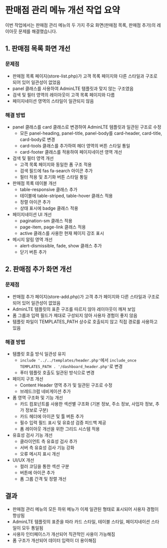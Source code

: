 # 판매점 관리 메뉴 개선 작업 요약

이번 작업에서는 판매점 관리 메뉴의 두 가지 주요 화면(판매점 목록, 판매점 추가)의 레이아웃 문제를 해결했습니다.

## 1. 판매점 목록 화면 개선

### 문제점
- 판매점 목록 페이지(store-list.php)가 고객 목록 페이지와 다른 스타일과 구조로 되어 있어 일관성이 없었음
- panel 클래스를 사용하여 AdminLTE 템플릿과 맞지 않는 구조였음
- 검색 및 필터 영역의 레이아웃이 고객 목록 페이지와 다름
- 페이지네이션 영역의 스타일이 일관되지 않음

### 해결 방법
- panel 클래스를 card 클래스로 변경하여 AdminLTE 템플릿과 일관된 구조로 수정
  - 모든 panel-heading, panel-title, panel-body를 card-header, card-title, card-body로 변경
  - card-tools 클래스를 추가하여 헤더 영역의 버튼 스타일 통일
  - card-footer 클래스를 적용하여 페이지네이션 영역 개선
- 검색 및 필터 영역 개선
  - 고객 목록 페이지와 동일한 폼 구조 적용
  - 검색 필드에 fas fa-search 아이콘 추가
  - 필터 적용 및 초기화 버튼 스타일 통일
- 판매점 목록 테이블 개선
  - table-responsive 클래스 추가
  - 테이블에 table-striped, table-hover 클래스 적용
  - 정렬 아이콘 추가
  - 상태 표시에 badge 클래스 적용
- 페이지네이션 UI 개선
  - pagination-sm 클래스 적용
  - page-item, page-link 클래스 적용
  - active 클래스를 사용한 현재 페이지 강조 표시
- 메시지 알림 영역 개선
  - alert-dismissible, fade, show 클래스 추가
  - 닫기 버튼 추가

## 2. 판매점 추가 화면 개선

### 문제점
- 판매점 추가 페이지(store-add.php)가 고객 추가 페이지와 다른 스타일과 구조로 되어 있어 일관성이 없었음
- AdminLTE 템플릿의 표준 구조를 따르지 않아 레이아웃이 깨져 보임
- 폼 그룹과 입력 필드가 제대로 구성되지 않아 사용자 경험이 좋지 않음
- 템플릿 파일이 TEMPLATES_PATH 상수로 호출되지 않고 직접 경로를 사용하고 있음

### 해결 방법
- 템플릿 호출 방식 일관성 유지
  - `include '../../templates/header.php'`에서 `include_once TEMPLATES_PATH . '/dashboard_header.php'`로 변경
  - 푸터 템플릿 호출도 일관된 방식으로 변경
- 페이지 구조 개선
  - Content Header 영역 추가 및 일관된 구조로 수정
  - 브레드크럼 네비게이션 추가
- 폼 영역 구조화 및 기능 개선
  - 카드 컴포넌트를 사용한 섹션별 구조화 (기본 정보, 주소 정보, 사업자 정보, 추가 정보로 구분)
  - 카드 헤더에 아이콘 및 툴 버튼 추가
  - 필수 입력 필드 표시 및 유효성 검증 피드백 제공
  - 폼 레이아웃 개선을 위한 그리드 시스템 적용
- 유효성 검사 기능 개선
  - 클라이언트 측 유효성 검사 추가
  - 서버 측 유효성 검사 기능 강화
  - 오류 메시지 표시 개선
- UI/UX 개선
  - 컬러 코딩을 통한 섹션 구분
  - 버튼에 아이콘 추가
  - 폼 그룹 간격 및 정렬 개선

## 결과
- 판매점 관리 메뉴의 모든 하위 메뉴가 이제 일관된 형태로 표시되어 사용자 경험이 향상됨
- AdminLTE 템플릿의 표준을 따라 카드 스타일, 테이블 스타일, 페이지네이션 스타일이 모두 통일됨
- 사용자 인터페이스가 개선되어 직관적인 사용이 가능해짐
- 폼 구조가 개선되어 데이터 입력이 더 용이해짐
